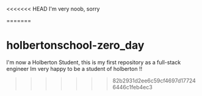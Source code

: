 <<<<<<< HEAD
I'm very noob, sorry

=======
# holbertonschool-zero_day
I'm now a Holberton Student, this is my first repository as a full-stack engineer
Im very happy to be a student of holberton !!
>>>>>>> 82b2931d2ee6c59cf4697d177246446c1feb4ec3
